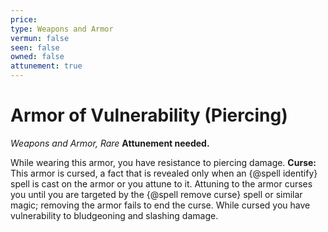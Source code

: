 ```yaml
---
price: 
type: Weapons and Armor
vermun: false
seen: false
owned: false
attunement: true
---
```

# Armor of Vulnerability (Piercing)

*Weapons and Armor, Rare* **Attunement needed.**

While wearing this armor, you have resistance to piercing damage. **Curse:** This armor is cursed, a fact that is revealed only when an {@spell identify} spell is cast on the armor or you attune to it. Attuning to the armor curses you until you are targeted by the {@spell remove curse} spell or similar magic; removing the armor fails to end the curse. While cursed you have vulnerability to bludgeoning and slashing damage.